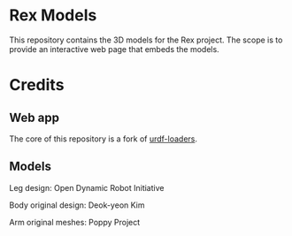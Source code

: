 # Rex Models
This repository contains the 3D models for the Rex project. The scope is to provide an interactive web page that embeds the models.  

# Credits
## Web app
The core of this repository is a fork of [urdf-loaders](https://github.com/gkjohnson/urdf-loaders). 
## Models
Leg design: Open Dynamic Robot Initiative

Body original design: Deok-yeon Kim

Arm original meshes: Poppy Project